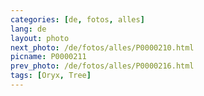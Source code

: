 ```yaml
---
categories: [de, fotos, alles]
lang: de
layout: photo
next_photo: /de/fotos/alles/P0000210.html
picname: P0000211
prev_photo: /de/fotos/alles/P0000216.html
tags: [Oryx, Tree]
---
```


